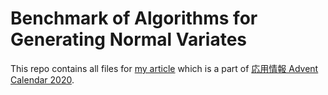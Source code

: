 # Benchmark of Algorithms for Generating Normal Variates

This repo contains all files for [my article](https://kumpei.ikuta.me/benchmark-normal-variates.pdf) which is a part of [応用情報 Advent Calendar 2020](https://adventar.org/calendars/5671).
